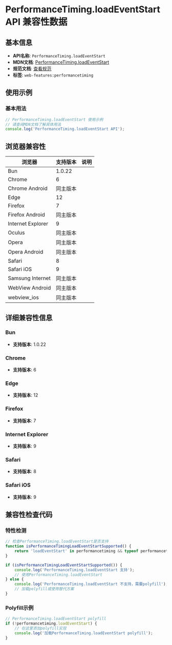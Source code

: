 # PerformanceTiming.loadEventStart API 兼容性数据

## 基本信息

- **API名称**: `PerformanceTiming.loadEventStart`
- **MDN文档**: [PerformanceTiming.loadEventStart](https://developer.mozilla.org/docs/Web/API/PerformanceTiming/loadEventStart)
- **规范文档**: [查看规范](https://w3c.github.io/navigation-timing/#dom-performancetiming-loadeventstart)
- **标签**: `web-features:performancetiming`

## 使用示例

### 基本用法

```javascript
// PerformanceTiming.loadEventStart 使用示例
// 请查阅MDN文档了解具体用法
console.log('PerformanceTiming.loadEventStart API');
```

## 浏览器兼容性

| 浏览器 | 支持版本 | 说明 |
|--------|----------|------|
| Bun | 1.0.22 |  |
| Chrome | 6 |  |
| Chrome Android | 同主版本 |  |
| Edge | 12 |  |
| Firefox | 7 |  |
| Firefox Android | 同主版本 |  |
| Internet Explorer | 9 |  |
| Oculus | 同主版本 |  |
| Opera | 同主版本 |  |
| Opera Android | 同主版本 |  |
| Safari | 8 |  |
| Safari iOS | 9 |  |
| Samsung Internet | 同主版本 |  |
| WebView Android | 同主版本 |  |
| webview_ios | 同主版本 |  |

## 详细兼容性信息

### Bun

- **支持版本**: 1.0.22

### Chrome

- **支持版本**: 6

### Edge

- **支持版本**: 12

### Firefox

- **支持版本**: 7

### Internet Explorer

- **支持版本**: 9

### Safari

- **支持版本**: 8

### Safari iOS

- **支持版本**: 9

## 兼容性检查代码

### 特性检测

```javascript
// 检查PerformanceTiming.loadEventStart是否支持
function isPerformanceTimingLoadEventStartSupported() {
    return 'loadEventStart' in performancetiming && typeof performancetiming.loadEventStart === 'function';
}

if (isPerformanceTimingLoadEventStartSupported()) {
    console.log('PerformanceTiming.loadEventStart 支持');
    // 使用PerformanceTiming.loadEventStart
} else {
    console.log('PerformanceTiming.loadEventStart 不支持，需要polyfill');
    // 加载polyfill或使用替代方案
}
```

### Polyfill示例

```javascript
// PerformanceTiming.loadEventStart polyfill
if (!performancetiming.loadEventStart) {
    // 在这里添加polyfill实现
    console.log('加载PerformanceTiming.loadEventStart polyfill');
}
```

